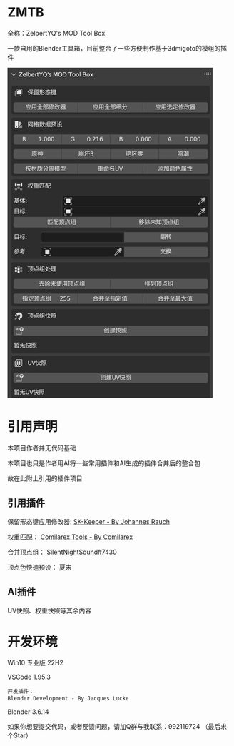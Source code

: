 # ZMTB
全称：ZelbertYQ's MOD Tool Box 

一款自用的Blender工具箱，目前整合了一些方便制作基于3dmigoto的模组的插件

![预览图片](https://raw.githubusercontent.com/ZelbertYQ/ZMTB/main/Images/Plug-Preview.png)
# 引用声明
本项目作者并无代码基础

本项目也只是作者用AI将一些常用插件和AI生成的插件合并后的整合包

故在此附上引用的插件项目

## 引用插件

保留形态键应用修改器:
[SK-Keeper - By Johannes Rauch](https://github.com/smokejohn/SKkeeper)

权重匹配：
[Comilarex Tools - By Comilarex](https://gamebanana.com/tools/15699)

合并顶点组：
SilentNightSound#7430

顶点色快速预设：
夏末

## AI插件

UV快照、权重快照等其余内容

# 开发环境

Win10 专业版 22H2

VSCode 1.95.3

    开发插件：
    Blender Development - By Jacques Lucke

Blender 3.6.14

如果你想要提交代码，或者反馈问题，请加Q群与我联系：992119724
（最后求个Star）